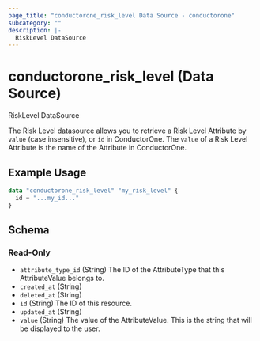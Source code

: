 ```yaml
---
page_title: "conductorone_risk_level Data Source - conductorone"
subcategory: ""
description: |-
  RiskLevel DataSource
---
```


# conductorone_risk_level (Data Source)

RiskLevel DataSource

The Risk Level datasource allows you to retrieve a Risk Level Attribute by `value` (case insensitive), or `id` in ConductorOne.
The `value` of a Risk Level Attribute is the name of the Attribute in ConductorOne.

## Example Usage

```terraform
data "conductorone_risk_level" "my_risk_level" {
  id = "...my_id..."
}
```

<!-- schema generated by tfplugindocs -->
## Schema

### Read-Only

- `attribute_type_id` (String) The ID of the AttributeType that this AttributeValue belongs to.
- `created_at` (String)
- `deleted_at` (String)
- `id` (String) The ID of this resource.
- `updated_at` (String)
- `value` (String) The value of the AttributeValue. This is the string that will be displayed to the user.